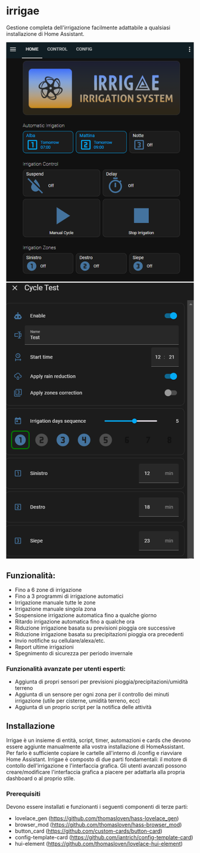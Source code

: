 # irrigae

Gestione completa dell'irrigazione facilmente adattabile a qualsiasi installazione di Home Assistant.

![home](examples/home.png)
![cycle_config](examples/cycle_config.png)


## Funzionalità:
 - Fino a 6 zone di irrigazione
 - Fino a 3 programmi di irrigazione automatici
 - Irrigazione manuale tutte le zone
 - Irrigazione manuale singola zona
 - Sospensione irrigazione automatica fino a qualche giorno
 - Ritardo irrigazione automatica fino a qualche ora
 - Riduzione irrigazione basata su previsioni pioggia ore successive
 - Riduzione irrigazione basata su precipitazioni pioggia ora precedenti
 - Invio notifiche su cellulare/alexa/etc.
 - Report ultime irrigazioni
 - Spegnimento di sicurezza per periodo invernale

### Funzionalità avanzate per utenti esperti:
 - Aggiunta di propri sensori per previsioni pioggia/precipitazioni/umidità terreno 
 - Aggiunta di un sensore per ogni zona per il controllo dei minuti irrigazione (utile per cisterne, umidità terreno, ecc)
 - Aggiunta di un proprio script per la notifica delle attività


## Installazione
Irrigae è un insieme di entità, script, timer, automazioni e cards che devono essere aggiunte manualmente alla vostra installazione di HomeAssistant.
Per farlo è sufficiente copiare le cartelle all'interno di /config e riavviare Home Assistant. 
Irrigae è composto di due parti fondamentali: il motore di contollo dell'irrigazione e l'interfaccia grafica. Gli utenti avanzati possono creare/modificare l'interfaccia grafica a piacere per adattarla alla propria dashboard o al proprio stile. 

### Prerequisiti
Devono essere installati e funzionanti i seguenti componenti di terze parti:
- lovelace_gen          (https://github.com/thomasloven/hass-lovelace_gen)
- browser_mod           (https://github.com/thomasloven/hass-browser_mod)
- button_card           (https://github.com/custom-cards/button-card)
- config-template-card  (https://github.com/iantrich/config-template-card) 
- hui-element           (https://github.com/thomasloven/lovelace-hui-element)

